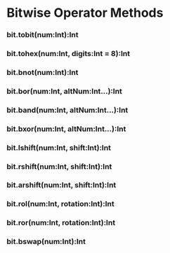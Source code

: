 # Bitwise Operator Methods
### bit.tobit(num:Int):Int
### bit.tohex(num:Int, digits:Int = 8):Int
### bit.bnot(num:Int):Int
### bit.bor(num:Int, altNum:Int...):Int
### bit.band(num:Int, altNum:Int...):Int
### bit.bxor(num:Int, altNum:Int...):Int
### bit.lshift(num:Int, shift:Int):Int
### bit.rshift(num:Int, shift:Int):Int
### bit.arshift(num:Int, shift:Int):Int
### bit.rol(num:Int, rotation:Int):Int
### bit.ror(num:Int, rotation:Int):Int
### bit.bswap(num:Int):Int